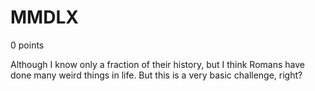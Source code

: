 # MMDLX
0 points

Although I know only a fraction of their history, but I think Romans have done many weird things in life. But this is a very basic challenge, right?
